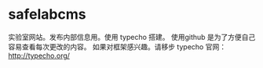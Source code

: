 # safelabcms
实验室网站。发布内部信息用。使用 typecho 搭建。
使用github 是为了方便自己容易查看每次更改的内容。
如果对框架感兴趣。请移步 typecho 官网：http://typecho.org/
